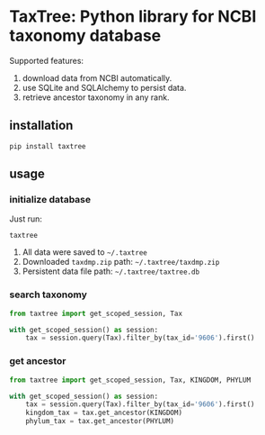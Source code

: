 # TaxTree: Python library for NCBI taxonomy database

Supported features:


1. download data from NCBI automatically.
2. use SQLite and SQLAlchemy to persist data.
3. retrieve ancestor taxonomy in any rank.

## installation

```
pip install taxtree
```

## usage

### initialize database

Just run:

```
taxtree
```

1. All data were saved to `~/.taxtree`
2. Downloaded `taxdmp.zip` path: `~/.taxtree/taxdmp.zip`
3. Persistent data file path: `~/.taxtree/taxtree.db`

### search taxonomy

```python
from taxtree import get_scoped_session, Tax

with get_scoped_session() as session:
    tax = session.query(Tax).filter_by(tax_id='9606').first()
```


### get ancestor

```python
from taxtree import get_scoped_session, Tax, KINGDOM, PHYLUM

with get_scoped_session() as session:
    tax = session.query(Tax).filter_by(tax_id='9606').first()
    kingdom_tax = tax.get_ancestor(KINGDOM)
    phylum_tax = tax.get_ancestor(PHYLUM)
```
